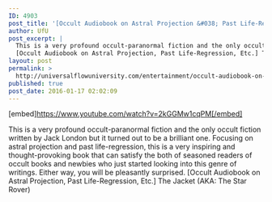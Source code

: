 ```yaml
---
ID: 4903
post_title: '[Occult Audiobook on Astral Projection &#038; Past Life-Regression] The Jacket (AKA: The Star Rover)'
author: UfU
post_excerpt: |
  This is a very profound occult-paranormal fiction and the only occult fiction written by Jack London but it turned out to be a brilliant one. Focusing on astral projection and past life-regression, this is a very inspiring and thought-provoking book that can satisfy the both of seasoned readers of occult books and newbies who just started looking into this genre of writings. Either way, you will be pleasantly surprised.
  [Occult Audiobook on Astral Projection, Past Life-Regression, Etc.] The Jacket (AKA: The Star Rover)
layout: post
permalink: >
  http://universalflowuniversity.com/entertainment/occult-audiobook-on-astral-projection-past-life-regression-the-jacket-aka-the-star-rover/
published: true
post_date: 2016-01-17 02:02:09
---
```

[embed]https://www.youtube.com/watch?v=2kGGMw1cqPM[/embed]<br>
<p>This is a very profound occult-paranormal fiction and the only occult fiction written by Jack London but it turned out to be a brilliant one. Focusing on astral projection and past life-regression, this is a very inspiring and thought-provoking book that can satisfy the both of seasoned readers of occult books and newbies who just started looking into this genre of writings. Either way, you will be pleasantly surprised. 
[Occult Audiobook on Astral Projection, Past Life-Regression, Etc.] The Jacket (AKA: The Star Rover)</p>